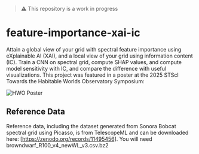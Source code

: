> ⚠️ This repository is a work in progress

# feature-importance-xai-ic
Attain a global view of your grid with spectral feature importance using eXplainable AI (XAI), and a local view of your grid using information content (IC). Train a CNN on spectral grid, compute SHAP values, and compute model sensitivity with IC, and compare the difference with useful visualizations. This project was featured in a poster at the 2025 STScI Towards the Habitable Worlds Observatory Symposium: 

![HWO Poster](assets/Mader_HWO_XAISpectralRegions.jpg)

## Reference Data
Reference data, including the dataset generated from Sonora Bobcat spectral grid using Picasso, is from TelescopeML and can be downloaded here: [https://zenodo.org/records/11495456]. You will need browndwarf_R100_v4_newWL_v3.csv.bz2 


